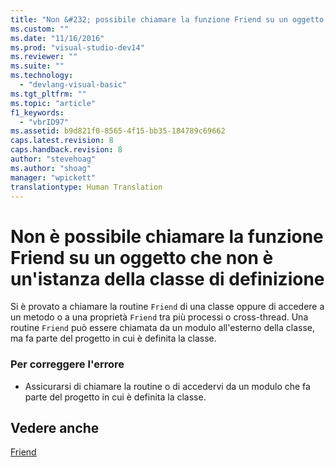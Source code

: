```yaml
---
title: "Non &#232; possibile chiamare la funzione Friend su un oggetto che non &#232; un&#39;istanza della classe di definizione | Microsoft Docs"
ms.custom: ""
ms.date: "11/16/2016"
ms.prod: "visual-studio-dev14"
ms.reviewer: ""
ms.suite: ""
ms.technology: 
  - "devlang-visual-basic"
ms.tgt_pltfrm: ""
ms.topic: "article"
f1_keywords: 
  - "vbrID97"
ms.assetid: b9d821f0-8565-4f15-bb35-184789c69662
caps.latest.revision: 8
caps.handback.revision: 8
author: "stevehoag"
ms.author: "shoag"
manager: "wpickett"
translationtype: Human Translation
---
```

# Non &#232; possibile chiamare la funzione Friend su un oggetto che non &#232; un&#39;istanza della classe di definizione
Si è provato a chiamare la routine `Friend` di una classe oppure di accedere a un metodo o a una proprietà `Friend` tra più processi o cross\-thread. Una routine `Friend` può essere chiamata da un modulo all'esterno della classe, ma fa parte del progetto in cui è definita la classe.  
  
### Per correggere l'errore  
  
-   Assicurarsi di chiamare la routine o di accedervi da un modulo che fa parte del progetto in cui è definita la classe.  
  
## Vedere anche  
 [Friend](../../visual-basic/language-reference/modifiers/friend.md)